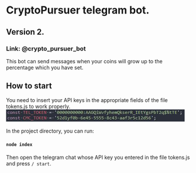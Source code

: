 # CryptoPursuer telegram bot.

## Version 2.
### Link: @crypto_pursuer_bot

This bot can send messages when your coins will grow up to the percentage which you have set.

## How to start

You need to insert your API keys in the appropriate fields of the file tokens.js to work properly.
![Photo](/assets/images/Capture..JPG)

In the project directory, you can run:
#### `node index`

Then open the telegram chat whose API key you entered in the file tokens.js and press `/ start`.
